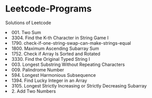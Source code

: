# Leetcode-Programs
Solutions of Leetcode
<li>001. Two Sum</li>
<li>3304. Find the K-th Character in String Game I</li>
<li>1790. check-if-one-string-swap-can-make-strings-equal</li>
<li>1800. Maximum Ascending Subarray Sum</li>
<li>1752. Check if Array Is Sorted and Rotated</li>
<li>3330. Find the Original Typed String I</li>
<li>003. Longest Substring Without Repeating Characters</li>
<li>009. Palindrome Number</li>
<li>594. Longest Harmonious Subsequence</li>
<li>1394. Find Lucky Integer in an Array</li>
<li>3105. Longest Strictly Increasing or Strictly Decreasing Subarray</li>
<li>2. Add Two Numbers</li>


